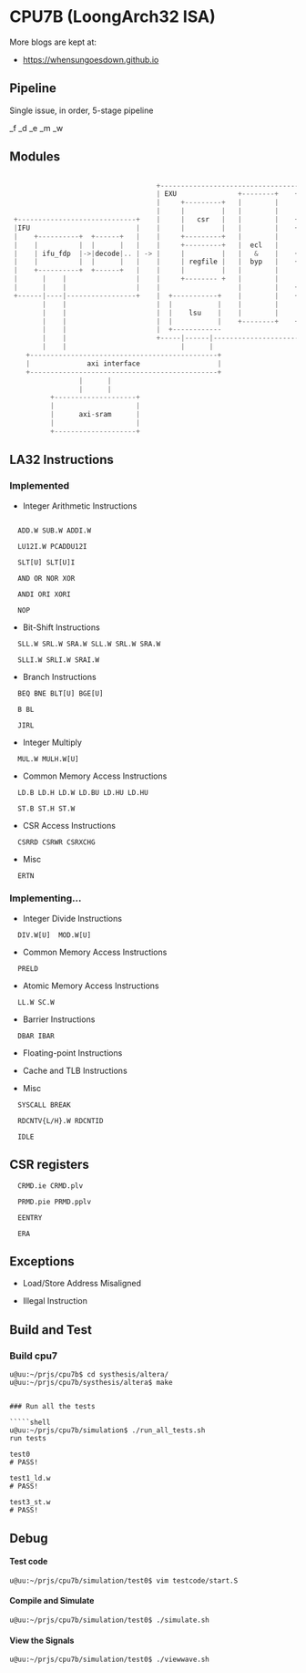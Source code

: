 # CPU7B (LoongArch32 ISA)


More blogs are kept at:
- https://whensungoesdown.github.io

## Pipeline

Single issue, in order, 5-stage pipeline

_f _d _e _m _w


## Modules

`````c

                                    +----------------------------------------------+                               
                                    | EXU               +--------+    +-------+    |
                                    |     +---------+   |        |    |       |    |
                                    |     |         |   |        |    |  alu  |    |
 +-----------------------------+    |     |   csr   |   |        |    +-------+    |
 |IFU                          |    |     |         |   |        |    +-------+    |
 |    +----------+  +------+   |    |     +---------+   |        |    |  bru  |    |
 |    |          |  |      |   |    |     +---------+   |  ecl   |    |       |    |
 |    | ifu_fdp  |->|decode|.. | -> |     |         |   |   &    |    +-------+    |
 |    |          |  |      |   |    |     | regfile |   |  byp   |    +-------+    |
 |    +----------+  +------+   |    |     |         |   |        |    |       |    |
 |      |    |                 |    |     +-------- +   |        |    |  mul  |    |
 |      |    |                 |    |                   |        |    +-------+    |
 +------|----|-----------------+    |  +-----------+    |        |    +-------+    |          
        |    |                      |  |           |    |        |    |  div  |    |
        |    |                      |  |    lsu    |    |        |    |       |    |
        |    |                      |  |           |    +--------+    +-------+    |
        |    |                      |  +------------                               |
        |    |                      +-----|------|---------------------------------+
        |    |                            |      |
    +----------------------------------------------+
    |              axi interface                   |
    +----------------------------------------------+ 
                 |      |
                 |      |
          +--------------------+
          |                    |
          |      axi-sram      |
          |                    |
          +--------------------+

`````

## LA32 Instructions

### Implemented

- Integer Arithmetic Instructions

`````

  ADD.W SUB.W ADDI.W 

  LU12I.W PCADDU12I 

  SLT[U] SLT[U]I 

  AND OR NOR XOR

  ANDI ORI XORI

  NOP
`````
	
- Bit-Shift Instructions

`````
  SLL.W SRL.W SRA.W SLL.W SRL.W SRA.W

  SLLI.W SRLI.W SRAI.W
`````

- Branch Instructions

`````
  BEQ BNE BLT[U] BGE[U]

  B BL

  JIRL
`````

- Integer Multiply

`````
  MUL.W MULH.W[U]
`````

- Common Memory Access Instructions

`````
  LD.B LD.H LD.W LD.BU LD.HU LD.HU

  ST.B ST.H ST.W
`````

- CSR Access Instructions

`````
  CSRRD CSRWR CSRXCHG
`````

- Misc

`````
  ERTN
`````

### Implementing...

- Integer Divide Instructions

`````
  DIV.W[U]  MOD.W[U]
`````

- Common Memory Access Instructions

`````
  PRELD
`````

- Atomic Memory Access Instructions

`````
  LL.W SC.W
`````

- Barrier Instructions

`````
  DBAR IBAR
`````

- Floating-point Instructions

- Cache and TLB Instructions

- Misc

`````
  SYSCALL BREAK

  RDCNTV{L/H}.W RDCNTID

  IDLE
`````

## CSR registers

`````
  CRMD.ie CRMD.plv
  
  PRMD.pie PRMD.pplv

  EENTRY

  ERA
`````

## Exceptions

- Load/Store Address Misaligned

- Illegal Instruction





## Build and Test



### Build cpu7


`````shell
u@uu:~/prjs/cpu7b$ cd systhesis/altera/
u@uu:~/prjs/cpu7b/systhesis/altera$ make
`````

`````

### Run all the tests

`````shell
u@uu:~/prjs/cpu7b/simulation$ ./run_all_tests.sh 
run tests

test0
# PASS!

test1_ld.w
# PASS!

test3_st.w
# PASS!

`````

## Debug

#### Test code

`````shell
u@uu:~/prjs/cpu7b/simulation/test0$ vim testcode/start.S
`````

#### Compile and Simulate

`````shell
u@uu:~/prjs/cpu7b/simulation/test0$ ./simulate.sh 
`````

#### View the Signals 

`````shell
u@uu:~/prjs/cpu7b/simulation/test0$ ./viewwave.sh
`````
